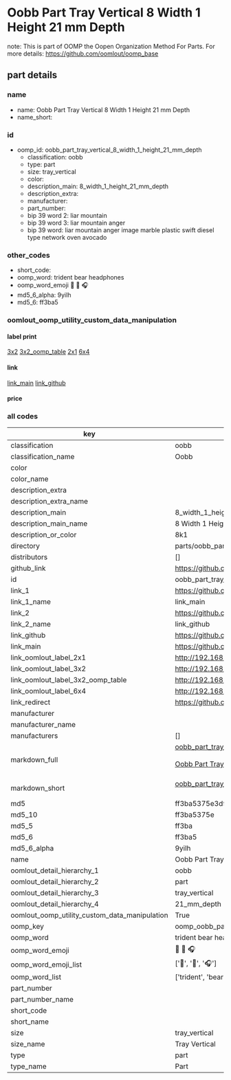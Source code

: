 # Oobb Part Tray Vertical 8 Width 1 Height 21 mm Depth  

note: This is part of OOMP the Oopen Organization Method For Parts. For more details: https://github.com/oomlout/oomp_base

##  part details
  







### name
* name: Oobb Part Tray Vertical 8 Width 1 Height 21 mm Depth
* name_short: 
### id
* oomp_id: oobb_part_tray_vertical_8_width_1_height_21_mm_depth
  * classification: oobb
  * type: part
  * size: tray_vertical
  * color: 
  * description_main: 8_width_1_height_21_mm_depth
  * description_extra: 
  * manufacturer: 
  * part_number: 
  * bip 39 word 2: liar mountain
  * bip 39 word 3: liar mountain anger
  * bip 39 word: liar mountain anger image marble plastic swift diesel type network oven avocado

### other_codes
* short_code: 
* oomp_word: trident bear headphones
* oomp_word_emoji :trident: :bear: :headphones:
* md5_6_alpha: 9yilh
* md5_6: ff3ba5






### oomlout_oomp_utility_custom_data_manipulation
#### label print
[3x2](http://192.168.1.245:1112/?label=oomp%209yilh)
[3x2_oomp_table](http://192.168.1.108:1112/?label=oomp%209yilh)
[2x1](http://192.168.1.242:1112/?label=oomp%209yilh)
[6x4](http://192.168.1.55:1112/?label=oomp%209yilh)    

#### link

[link_main](https://github.com/oomlout/oomlout_oomp_version_1_messy/tree/main/parts/oobb_part_tray_vertical_8_width_1_height_21_mm_depth) [link_github](https://github.com/oomlout/oomlout_oomp_version_1_messy/tree/main/parts/oobb_part_tray_vertical_8_width_1_height_21_mm_depth)                             

#### price







### all codes 
| key | value |  
| --- | --- |  
| classification | oobb |  
| classification_name | Oobb |  
| color |  |  
| color_name |  |  
| description_extra |  |  
| description_extra_name |  |  
| description_main | 8_width_1_height_21_mm_depth |  
| description_main_name | 8 Width 1 Height 21 mm Depth |  
| description_or_color | 8k1 |  
| directory | parts/oobb_part_tray_vertical_8_width_1_height_21_mm_depth |  
| distributors | [] |  
| github_link | https://github.com/oomlout/oomlout_oomp_part_src/tree/main/parts/oobb_part_tray_vertical_8_width_1_height_21_mm_depth |  
| id | oobb_part_tray_vertical_8_width_1_height_21_mm_depth |  
| link_1 | https://github.com/oomlout/oomlout_oomp_version_1_messy/tree/main/parts/oobb_part_tray_vertical_8_width_1_height_21_mm_depth |  
| link_1_name | link_main |  
| link_2 | https://github.com/oomlout/oomlout_oomp_version_1_messy/tree/main/parts/oobb_part_tray_vertical_8_width_1_height_21_mm_depth |  
| link_2_name | link_github |  
| link_github | https://github.com/oomlout/oomlout_oomp_version_1_messy/tree/main/parts/oobb_part_tray_vertical_8_width_1_height_21_mm_depth |  
| link_main | https://github.com/oomlout/oomlout_oomp_version_1_messy/tree/main/parts/oobb_part_tray_vertical_8_width_1_height_21_mm_depth |  
| link_oomlout_label_2x1 | http://192.168.1.242:1112/?label=oomp%209yilh |  
| link_oomlout_label_3x2 | http://192.168.1.245:1112/?label=oomp%209yilh |  
| link_oomlout_label_3x2_oomp_table | http://192.168.1.108:1112/?label=oomp%209yilh |  
| link_oomlout_label_6x4 | http://192.168.1.55:1112/?label=oomp%209yilh |  
| link_redirect | https://github.com/oomlout/oomlout_oomp_version_1_messy/tree/main/parts/oobb_part_tray_vertical_8_width_1_height_21_mm_depth |  
| manufacturer |  |  
| manufacturer_name |  |  
| manufacturers | [] |  
| markdown_full | [oobb_part_tray_vertical_8_width_1_height_21_mm_depth](none)<br>[](none)<br>[Oobb Part Tray Vertical 8 Width 1 Height 21 Mm Depth](none)<br><br> |  
| markdown_short | [oobb_part_tray_vertical_8_width_1_height_21_mm_depth](none)<br><br> |  
| md5 | ff3ba5375e3d9b7a9843d71411642406 |  
| md5_10 | ff3ba5375e |  
| md5_5 | ff3ba |  
| md5_6 | ff3ba5 |  
| md5_6_alpha | 9yilh |  
| name | Oobb Part Tray Vertical 8 Width 1 Height 21 mm Depth |  
| oomlout_detail_hierarchy_1 | oobb |  
| oomlout_detail_hierarchy_2 | part |  
| oomlout_detail_hierarchy_3 | tray_vertical |  
| oomlout_detail_hierarchy_4 | 21_mm_depth |  
| oomlout_oomp_utility_custom_data_manipulation | True |  
| oomp_key | oomp_oobb_part_tray_vertical_8_width_1_height_21_mm_depth |  
| oomp_word | trident bear headphones |  
| oomp_word_emoji | :trident: :bear: :headphones: |  
| oomp_word_emoji_list | [':trident:', ':bear:', ':headphones:'] |  
| oomp_word_list | ['trident', 'bear', 'headphones'] |  
| part_number |  |  
| part_number_name |  |  
| short_code |  |  
| short_name |  |  
| size | tray_vertical |  
| size_name | Tray Vertical |  
| type | part |  
| type_name | Part |  
